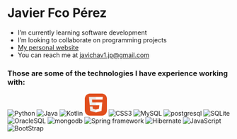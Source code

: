 <h1 aling="center">Javier Fco Pérez</h1>
<p>
  <ul>
    <li>I’m currently learning software development</li>
    <li>I’m looking to collaborate on programming projects</li>
    <li><a href = "[whitexavi.github.io](https://whitexavi.github.io/)">My personal website</a></li>
    <li>You can reach me at <a href = "mailto: javichav1.jp@gmail.com">javichav1.jp@gmail.com</a></li>
  </ul>
</p>

<div class='container'>
  <h3>Those are some of the technologies I have experience working with:</h3>
  <img src="https://s3.dualstack.us-east-2.amazonaws.com/pythondotorg-assets/media/community/logos/python-logo-only.png" alt="Python" style="width: 40px; height: auto;">
  <img src="https://brandslogos.com/wp-content/uploads/thumbs/java-logo-vector-1.svg" alt="Java" style="width: 60px; height: auto;">
  <img src="https://seeklogo.com/images/K/kotlin-logo-6A9E0484CA-seeklogo.com.png" alt="Kotlin" style="width: 50px; height: auto;">
  <img src="https://raw.githubusercontent.com/tandpfun/skill-icons/65dea6c4eaca7da319e552c09f4cf5a9a8dab2c8/icons/HTML.svg" alt="HTML5" style="width: 50px; height: auto;">
  <img src="https://upload.wikimedia.org/wikipedia/commons/thumb/6/62/CSS3_logo.svg/800px-CSS3_logo.svg.png" alt="CSS3" style="width: 48px; height: auto;">
  <img src="https://www.mysql.com/common/logos/logo-mysql-170x115.png" alt="MySQL" style="width: 70px; height: auto;">
  <img src="https://upload.wikimedia.org/wikipedia/commons/thumb/2/29/Postgresql_elephant.svg/1985px-Postgresql_elephant.svg.png" alt="postgresql" style="width: 50px; height: auto;">
  <img src="https://1000marcas.net/wp-content/uploads/2021/06/SQLite-Logo-1-1280x720.png" alt="SQLite" style="width: 110px; height: auto;">
  <img src="https://upload.wikimedia.org/wikipedia/fr/thumb/6/68/Oracle_SQL_Developer_logo.svg/1200px-Oracle_SQL_Developer_logo.svg.png" alt="OracleSQL" style="width: 50px; height: auto;">
  <img src="https://www.svgrepo.com/show/331488/mongodb.svg" alt="mongodb" style="width: 50px; height: auto;">
  <img src="https://cdn.worldvectorlogo.com/logos/spring-3.svg" alt="Spring framework" style="width: 50px; height: auto;">
  <img src="https://static-00.iconduck.com/assets.00/hibernate-icon-1965x2048-cl94vxbt.png" alt="Hibernate" style="width: 50px; height: auto;">
  <img src="https://upload.wikimedia.org/wikipedia/commons/thumb/9/99/Unofficial_JavaScript_logo_2.svg/1024px-Unofficial_JavaScript_logo_2.svg.png" alt="JavaScript" style="width: 50px; height: auto;">
  <img src="https://upload.wikimedia.org/wikipedia/commons/b/b2/Bootstrap_logo.svg" alt="BootStrap" style="width: 65px; height: auto;">  
</div>

<!---
WhiteXavi/WhiteXavi is a ✨ special ✨ repository because its `README.md` (this file) appears on your GitHub profile.
You can click the Preview link to take a look at your changes.
--->

